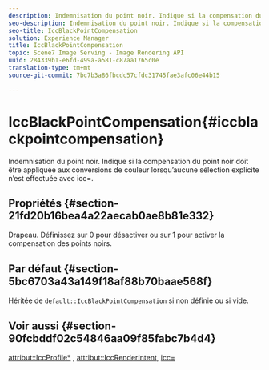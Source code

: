 ```yaml
---
description: Indemnisation du point noir. Indique si la compensation du point noir doit être appliquée aux conversions de couleur lorsqu’aucune sélection explicite n’est effectuée avec icc=.
seo-description: Indemnisation du point noir. Indique si la compensation du point noir doit être appliquée aux conversions de couleur lorsqu’aucune sélection explicite n’est effectuée avec icc=.
seo-title: IccBlackPointCompensation
solution: Experience Manager
title: IccBlackPointCompensation
topic: Scene7 Image Serving - Image Rendering API
uuid: 284339b1-e6fd-499a-a581-c87aa1765c0e
translation-type: tm+mt
source-git-commit: 7bc7b3a86fbcdc57cfdc31745fae3afc06e44b15

---
```



# IccBlackPointCompensation{#iccblackpointcompensation}

Indemnisation du point noir. Indique si la compensation du point noir doit être appliquée aux conversions de couleur lorsqu’aucune sélection explicite n’est effectuée avec icc=.

## Propriétés {#section-21fd20b16bea4a22aecab0ae8b81e332}

Drapeau. Définissez sur 0 pour désactiver ou sur 1 pour activer la compensation des points noirs.

## Par défaut {#section-5bc6703a43a149f18af88b70baae568f}

Héritée de `default::IccBlackPointCompensation` si non définie ou si vide.

## Voir aussi {#section-90fcbddf02c54846aa09f85fabc7b4d4}

[attribut::IccProfile*](../../../../../ir-api/material-cat/image-rendering-api-ref/c-ir-material-catalog/c-ir-attributes-reference/r-ir-iccprofilergb.md#reference-cdaad25b155646ffa382d722fd324b30) , [attribut::IccRenderIntent](../../../../../ir-api/material-cat/image-rendering-api-ref/c-ir-material-catalog/c-ir-attributes-reference/r-ir-iccrenderintent.md#reference-3b80b7a4c25545a593c5076f318b5c40), [icc=](../../../../../ir-api/http-protocol/image-rendering-api-ref/c-ir-http-protocol-ref/c-ir-http-protocol-command-reference/r-ir-icc.md#reference-86a2fff3cef24982ad2063d977a16e06)
